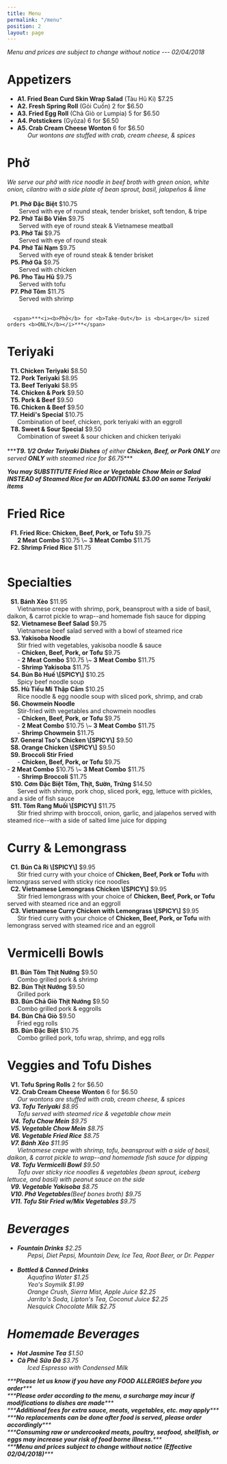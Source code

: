 ```yaml
---
title: Menu
permalink: "/menu"
position: 2
layout: page
---
```


<span>*<i>Menu and prices are subject to change without notice --- 02/04/2018</i>*</span><br/>
<p>
<h1>Appetizers</h1>
<ul>
<li><b>A1. Fried Bean Curd Skin Wrap Salad</b> (Tàu Hũ Ki) $7.25</li>
<li><b>A2. Fresh Spring Roll</b> (Gỏi Cuốn) 2 for $6.50</li>
<li><b>A3. Fried Egg Roll</b> (Chả Giò or Lumpia) 5 for $6.50</li>
<li><b>A4. Potstickers</b> (Gyōza) 6 for $6.50</li>
<li><b>A5. Crab Cream Cheese Wonton</b> 6 for $6.50</li>
<span>      <i>Our wontons are stuffed with crab, cream cheese, & spices</i></span>
</ul>
</p>

<p>
<h1>Phở</h1>
<span><i>We serve our phở with rice noodle in beef broth with green onion, white onion, cilantro with a side plate of bean sprout, basil, jalapeños & lime</i></span> <br/><br/>
<span>  <b>P1. Phở Đặc Biệt</b> $10.75</span><br/>
<span>       Served with eye of round steak, tender brisket, soft tendon, & tripe</span><br/>
<span>  <b>P2. Phở Tái Bò Viên</b> $9.75</span><br/>
<span>       Served with eye of round steak & Vietnamese meatball</span><br/>
<span>  <b>P3. Phở Tái</b> $9.75</span><br/>
<span>       Served with eye of round steak</span><br/>
<span>  <b>P4. Phở Tái Nạm</b> $9.75</span><br/>
<span>       Served with eye of round steak & tender brisket</span><br/>
<span>  <b>P5. Phở Gà</b> $9.75</span><br/>
<span>       Served with chicken</span><br/>
<span>  <b>P6. Pho Tàu Hũ</b> $9.75</span><br/><span>       Served with tofu</span><br/>
<span>  <b>P7. Phở Tôm</b> $11.75</span><br/>
<span>       Served with shrimp</span><br/><br/>

      <span>***<i><b>Phở</b> for <b>Take-Out</b> is <b>Large</b> sized orders <b>ONLY</b></i>***</span>

</p>

<p>
<h1>Teriyaki</h1>
<span>  <b>T1. Chicken Teriyaki</b> $8.50</span><br/>
<span>  <b>T2. Pork Teriyaki</b> $8.95</span><br/>
<span>  <b>T3. Beef Teriyaki</b> $8.95</span><br/>
<span>  <b>T4. Chicken & Pork</b> $9.50</span><br/>
<span>  <b>T5. Pork & Beef</b> $9.50</span><br/>
<span>  <b>T6. Chicken & Beef</b> $9.50</span><br/>
<span>  <b>T7. Heidi's Special</b> $10.75</span><br/>
<span>      Combination of beef, chicken, pork teriyaki with an eggroll</span><br/>
<span>  <b>T8. Sweet & Sour Special</b> $9.50</span><br/>
<span>      Combination of sweet & sour chicken and chicken teriyaki</span><br/><br/>
<span>***<i><b>T9. 1/2 Order Teriyaki Dishes</b> of either <b>Chicken, Beef, or Pork ONLY</b> are served <b>ONLY</b> with steamed rice for $6.75</i>***</span> <br/>

<span>***<i><b>You may SUBSTITUTE Fried Rice or Vegetable Chow Mein or Salad INSTEAD of Steamed Rice for an ADDITIONAL $3.00 on some Teriyaki items</b></i>***</span>
</p>


<p>
<h1>Fried Rice</h1>
<span>  <b>F1. Fried Rice: Chicken, Beef, Pork, or Tofu</b> $9.75</span><br/>
<span>      <b>2 Meat Combo</b> $10.75 \~ <b>3 Meat Combo</b> $11.75</span><br/>
<span>  <b>F2. Shrimp Fried Rice</b> $11.75</span><br/><br/>

</p>

<p>
<h1>Specialties</h1>
<span>  <b>S1. Bánh Xèo</b> $11.95</span><br/>
<span>      Vietnamese crepe with shrimp, pork, beansprout with a side of basil, daikon, & carrot pickle to wrap--and homemade fish sauce for dipping</span><br/>
<span>  <b>S2. Vietnamese Beef Salad</b> $9.75</span><br/>
<span>      Vietnamese beef salad served with a bowl of steamed rice</span><br/>
<span>  <b>S3. Yakisoba Noodle</b></span> <br/>
<span>      Stir fried with vegetables, yakisoba noodle & sauce</span><br/>
<span>	    &nbsp;&nbsp;&nbsp;&nbsp;&nbsp;&nbsp;- <b>Chicken, Beef, Pork, or Tofu</b> $9.75 </span> <br/>
<span>      - <b>2 Meat Combo</b> $10.75 \~ <b>3 Meat Combo</b> $11.75</span><br/>
<span>		&nbsp;&nbsp;&nbsp;&nbsp;&nbsp;&nbsp;- <b>Shrimp Yakisoba</b> $11.75</span><br/>
<span>  <b>S4. Bún Bò Huế \[SPICY\]</b> $10.25</span><br/>
<span>      Spicy beef noodle soup</span><br/>
<span>  <b>S5. Hủ Tiếu Mi Thập Cẩm</b> $10.25</span><br/>
<span>      Rice noodle & egg noodle soup with sliced pork, shrimp, and crab</span><br/>
<span>  <b>S6. Chowmein Noodle</b></span><br/>
<span>      Stir-fried with vegetables and chowmein noodles </span><br/>
<span>	    &nbsp;&nbsp;&nbsp;&nbsp;&nbsp;&nbsp;- <b>Chicken, Beef, Pork, or Tofu</b> $9.75</span> <br/>
<span>      - <b>2 Meat Combo</b> $10.75 \~ <b>3 Meat Combo</b> $11.75</span><br/>
<span>	    &nbsp;&nbsp;&nbsp;&nbsp;&nbsp;&nbsp;- <b>Shrimp Chowmein</b> $11.75</span><br/>
<span>  <b>S7. General Tso's Chicken \[SPICY\]</b> $9.50</span><br/>
<span>  <b>S8. Orange Chicken \[SPICY\]</b> $9.50</span><br/>
<span>  <b>S9. Broccoli Stir Fried</b></span><br/>
<span>	    &nbsp;&nbsp;&nbsp;&nbsp;&nbsp;&nbsp;- <b>Chicken, Beef, Pork, or Tofu</b> $9.75</span> <br/>
<span>- <b>2 Meat Combo</b> $10.75 \~ <b>3 Meat Combo</b> $11.75</span><br/>
<span>      &nbsp;&nbsp;&nbsp;&nbsp;&nbsp;&nbsp;- <b>Shrimp Broccoli</b> $11.75</span><br/>
<span>  <b>S10. Cơm Đặc Biệt Tôm, Thịt, Sườn, Trứng</b> $14.50</span><br/>
<span>      Served with shrimp, pork chop, sliced pork, egg, lettuce with pickles,
and a side of fish sauce</span><br/>
<span>  <b>S11. Tôm Rang Muối \[SPICY\]</b> $11.75</span><br/>
<span>      Stir fried shrimp with broccoli, onion, garlic, and jalapeños served with steamed rice--with a side of salted lime juice for dipping</span><br/>
</p>

<p>
<h1>Curry & Lemongrass</h1>
<span>  <b>C1. Bún Cà Ri \[SPICY\]</b> $9.95</span><br/>
<span>      Stir fried curry with your choice of <b>Chicken, Beef, Pork or Tofu</b> with lemongrass served with sticky rice noodles</span><br/>
<span>  <b>C2. Vietnamese Lemongrass Chicken \[SPICY\]</b> $9.95</span><br/>
<span>      Stir fried lemongrass with your choice of <b>Chicken, Beef, Pork, or Tofu</b> served with steamed rice and an eggroll</span><br/>
<span>  <b>C3. Vietnamese Curry Chicken with Lemongrass \[SPICY\]</b> $9.95</span><br/>
<span>      Stir fried curry with your choice of <b>Chicken, Beef, Pork, or Tofu</b> with lemongrass served with steamed rice and an eggroll</span><br/>
</p>

<p>
<h1>Vermicelli Bowls</h1>
<span>  <b>B1. Bún Tôm Thịt Nướng</b> $9.50</span><br/>
<span>      Combo grilled pork & shrimp</span><br/>
<span>  <b>B2. Bún Thịt Nướng</b> $9.50</span><br/>
<span>      Grilled pork</span><br/>
<span>  <b>B3. Bún Chả Giò Thịt Nướng</b> $9.50</span><br/>
<span>      Combo grilled pork & eggrolls</span><br/>
<span>  <b>B4. Bún Chả Giò</b> $9.50</span><br/>
<span>      Fried egg rolls</span><br/>
<span>  <b>B5. Bún Đặc Biệt</b> $10.75</span><br/>
<span>      Combo grilled pork, tofu wrap, shrimp, and egg rolls</span><br/>
</p>

<p>
<h1>Veggies and Tofu Dishes</h1>
<span>  <b>V1. Tofu Spring Rolls</b> 2 for $6.50</span><br/>
<span>  <b>V2. Crab Cream Cheese Wonton</b> 6 for $6.50</span><br/>
<span>      <i>Our wontons are stuffed with crab, cream cheese, & spices</span><br/>           <span>  <b>V3. Tofu Teriyaki</b> $8.95</span><br/>
<span>      Tofu served with steamed rice & vegetable chow mein</span><br/>
<span>  <b>V4. Tofu Chow Mein</b> $9.75</span><br/>
<span>  <b>V5. Vegetable Chow Mein</b> $8.75</span><br/>
<span>  <b>V6. Vegetable Fried Rice</b> $8.75</span><br/>
<span>  <b>V7. Bánh Xèo</b> $11.95</span><br/>
<span>      Vietnamese crepe with shrimp, tofu, beansprout with a side of basil, daikon, & carrot pickle to wrap--and homemade fish sauce for dipping</span><br/>
<span>  <b>V8. Tofu Vermicelli Bowl</b> $9.50</span><br/>
<span>      Tofu over sticky rice noodles & vegetables (bean sprout, iceberg lettuce, and basil) with peanut sauce on the side</span><br/>
<span>  <b>V9. Vegetable Yakisoba</b> $8.75</span><br/>
<span>  <b>V10. Phở Vegetables</b>(Beef bones broth) $9.75</span><br/>
<span>  <b>V11. Tofu Stir Fried w/Mix Vegetables </b> $9.75</span><br/>

<p>
<h1>Beverages</h1>
<ul>
<li><b>Fountain Drinks</b> $2.25</li>
<span>      <i>Pepsi, Diet Pepsi, Mountain Dew, Ice Tea, Root Beer, or Dr. Pepper</i></span><br/><br/>
<li><b>Bottled & Canned Drinks</b></li>
<span>      <i>Aquafina Water</i> $1.25</span><br/>
<span>      <i>Yeo's Soymilk</i> $1.99</span><br/>
<span>      <i>Orange Crush, Sierra Mist, Apple Juice</i> $2.25</span><br/>
<span>      <i>Jarrito's Soda, Lipton's Tea, Coconut Juice</i> $2.25</span><br/>
<span>      <i>Nesquick Chocolate Milk</i> $2.75</span><br/>
</ul>
</p>

<p>
<h1>Homemade Beverages</h1>
<ul>
<li><b>Hot Jasmine Tea</b> $1.50</li>
<li><b>Cà Phê Sữa Đá</b> $3.75</li>
<span>      <i>Iced Espresso with Condensed Milk</i></span><br/>
</ul>
</p>

<p>
<span>***<i><b>Please let us know if you have any FOOD ALLERGIES before you order</b></i>***</span><br/>
<span>***<i><b>Please order according to the menu, a surcharge may incur if modifications to dishes are made</b></i>***</span><br/>
<span>***<i><b>Additional fees for extra sauce, meats, vegetables, etc. may apply</b></i>***</span><br/>
<span>***<i><b>No replacements can be done after food is served, please order accordingly</b></i>***</span><br/>
<span>***<i><b>Consuming raw or undercooked meats, poultry, seafood, shellfish, or eggs may increase your risk of food borne illness.</b></i>***</span><br/>
<span>***<i><b>Menu and prices subject to change without notice (Effective 02/04/2018)</b></i>***</span><br/>

<br/><br/>